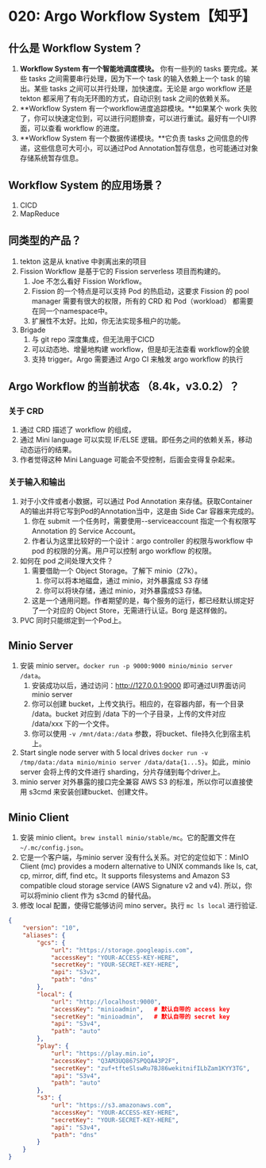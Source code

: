 # 020: Argo Workflow System【知乎】

## 什么是 Workflow System？

1. **Workflow System 有一个智能地调度模块。** 你有一些列的 tasks 要完成。某些 tasks 之间需要串行处理，因为下一个 task 的输入依赖上一个 task 的输出。某些 tasks 之间可以并行处理，加快速度。无论是 argo workflow 还是 tekton 都采用了有向无环图的方式，自动识别 task 之间的依赖关系。
2. **Workflow System 有一个workflow进度追踪模块。**如果某个 work 失败了，你可以快速定位到，可以进行问题排查，可以进行重试。最好有一个UI界面，可以查看 workflow 的进度。
3. **Workflow System 有一个数据传递模块。**它负责 tasks 之间信息的传递，这些信息可大可小，可以通过Pod Annotation暂存信息，也可能通过对象存储系统暂存信息。

## Workflow System 的应用场景？

1. CICD
2. MapReduce

## 同类型的产品？

1. tekton  这是从 knative 中剥离出来的项目
2. Fission Workflow 是基于它的 Fission serverless 项目而构建的。
   1. Joe 不怎么看好 Fission Workflow。
   2. Fission 的一个特点是可以支持 Pod 的热启动，这要求 Fission 的 pool manager 需要有很大的权限，所有的 CRD 和 Pod（workload） 都需要在同一个namespace中。
   3. 扩展性不太好。比如，你无法实现多租户的功能。
3. Brigade
   1. 与 git repo 深度集成，但无法用于CICD
   2. 可以动态地、增量地构建 workflow，但是却无法查看 workflow的全貌
   3. 支持 trigger。Argo 需要通过 Argo CI 来触发 argo workflow 的执行

## Argo Workflow 的当前状态 （8.4k，v3.0.2）？

### 关于 CRD

1. 通过 CRD 描述了 workflow 的组成，
2. 通过 Mini language 可以实现 IF/ELSE 逻辑。即任务之间的依赖关系，移动动态运行的结果。
3. 作者觉得这种 Mini Language 可能会不受控制，后面会变得复杂起来。

### 关于输入和输出

1. 对于小文件或者小数据，可以通过 Pod Annotation 来存储。获取Container A的输出并将它写到Pod的Annotation当中，这是由 Side Car 容器来完成的。
   1. 你在 submit 一个任务时，需要使用--serviceaccount 指定一个有权限写 Annotation 的 Service Account。
   2. 作者认为这里比较好的一个设计：argo controller 的权限与workflow 中 pod 的权限的分离。用户可以控制 argo workflow 的权限。
2. 如何在 pod 之间处理大文件？
   1. 需要借助一个 Object Storage。了解下 minio（27k）。
      1. 你可以将本地磁盘，通过 minio，对外暴露成 S3 存储
      2. 你可以将块存储，通过 minio，对外暴露成S3 存储。
   2. 这是一个通用问题。作者期望的是，每个服务的运行，都已经默认绑定好了一个对应的 Object Store，无需进行认证。Borg 是这样做的。
3. PVC 同时只能绑定到一个Pod上。

## Minio Server

1. 安装 minio server。`docker run -p 9000:9000 minio/minio server /data`。
   1. 安装成功以后，通过访问：http://127.0.0.1:9000 即可通过UI界面访问 minio server
   2. 你可以创建 bucket，上传文执行。相应的，在容器内部，有一个目录 /data。bucket 对应到 /data 下的一个子目录，上传的文件对应 /data/xxx 下的一个文件。
   3. 你可以使用 `-v /mnt/data:/data` 参数，将bucket、file持久化到宿主机上。
2. Start single node server with 5 local drives `docker run -v /tmp/data:/data minio/minio server /data/data{1...5}`。如此，minio server 会将上传的文件进行 sharding，分片存储到每个driver上。
3. minio server 对外暴露的接口完全兼容 AWS S3 的标准，所以你可以直接使用 s3cmd 来安装创建bucket、创建文件。

## Minio Client

1. 安装 minio client。`brew install minio/stable/mc`。它的配置文件在`~/.mc/config.json`。
2. 它是一个客户端，与minio server 没有什么关系。对它的定位如下：MinIO Client (mc) provides a modern alternative to UNIX commands like ls, cat, cp, mirror, diff, find etc。It supports filesystems and Amazon S3 compatible cloud storage service (AWS Signature v2 and v4). 所以，你可以将minio client 作为 s3cmd 的替代品。
3. 修改 local 配置，使得它能够访问 mino server。执行 `mc ls local` 进行验证.

```json
{
	"version": "10",
	"aliases": {
		"gcs": {
			"url": "https://storage.googleapis.com",
			"accessKey": "YOUR-ACCESS-KEY-HERE",
			"secretKey": "YOUR-SECRET-KEY-HERE",
			"api": "S3v2",
			"path": "dns"
		},
		"local": {
			"url": "http://localhost:9000",
			"accessKey": "minioadmin",   # 默认自带的 access key
			"secretKey": "minioadmin",   # 默认自带的 secret key
			"api": "S3v4",
			"path": "auto"
		},
		"play": {
			"url": "https://play.min.io",
			"accessKey": "Q3AM3UQ867SPQQA43P2F",
			"secretKey": "zuf+tfteSlswRu7BJ86wekitnifILbZam1KYY3TG",
			"api": "S3v4",
			"path": "auto"
		},
		"s3": {
			"url": "https://s3.amazonaws.com",
			"accessKey": "YOUR-ACCESS-KEY-HERE",
			"secretKey": "YOUR-SECRET-KEY-HERE",
			"api": "S3v4",
			"path": "dns"
		}
	}
}
```
